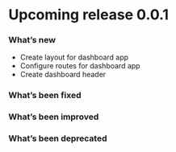 # Upcoming release 0.0.1

### What’s new
- Create layout for dashboard app
- Configure routes for dashboard app
- Create dashboard header

### What’s been fixed

### What’s been improved

### What’s been deprecated
